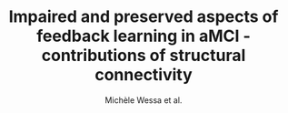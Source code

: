 ---
cat: gaia
subcat: ginkgo
bestof: false
author: Michèle Wessa et al.
title: Impaired and preserved aspects of feedback learning in aMCI - contributions of structural connectivity
journal: Brain Structure \& Function
year: 2016
type: article
doi: 10.1007/s00429-015-1075-y
---